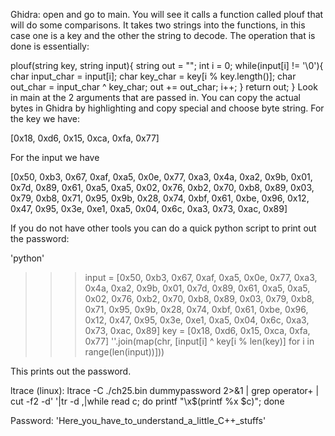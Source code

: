 

Ghidra: open and go to main. You will see it calls a function called plouf that will do some comparisons. It takes two strings into the functions, in this case one is a key and the other the string to decode. The operation that is done is essentially:

plouf(string key, string input){
  string out = "";
  int i = 0;
  while(input[i] != '\0'){
    char input_char = input[i];
    char key_char = key[i % key.length()];
    char out_char = input_char ^ key_char;
    out += out_char;
    i++;
  }
  return out;
}
Look in main at the 2 arguments that are passed in. You can copy the actual bytes in Ghidra by highlighting and copy special and choose byte string. For the key we have:

[0x18, 0xd6, 0x15, 0xca, 0xfa, 0x77]

For the input we have 
 
[0x50, 0xb3, 0x67, 0xaf, 0xa5, 0x0e, 0x77, 0xa3, 0x4a, 0xa2, 0x9b, 0x01, 0x7d, 0x89, 0x61, 0xa5, 0xa5, 0x02, 0x76, 0xb2, 0x70, 0xb8, 0x89, 0x03, 0x79, 0xb8, 0x71, 0x95, 0x9b, 0x28, 0x74, 0xbf, 0x61, 0xbe, 0x96, 0x12, 0x47, 0x95, 0x3e, 0xe1, 0xa5, 0x04, 0x6c, 0xa3, 0x73, 0xac, 0x89]

If you do not have other tools you can do a quick python script to print out the password:

'python'
>>> input = [0x50, 0xb3, 0x67, 0xaf, 0xa5, 0x0e, 0x77, 0xa3, 0x4a, 0xa2, 0x9b, 0x01, 0x7d, 0x89, 0x61, 0xa5, 0xa5, 0x02, 0x76, 0xb2, 0x70, 0xb8, 0x89, 0x03, 0x79, 0xb8, 0x71, 0x95, 0x9b, 0x28, 0x74, 0xbf, 0x61, 0xbe, 0x96, 0x12, 0x47, 0x95, 0x3e, 0xe1, 0xa5, 0x04, 0x6c, 0xa3, 0x73, 0xac, 0x89]
>>> key =  [0x18, 0xd6, 0x15, 0xca, 0xfa, 0x77]
>>> ''.join(map(chr, [input[i] ^ key[i % len(key)] for i in range(len(input))]))

This prints out the password.


ltrace (linux): ltrace -C ./ch25.bin dummypassword 2>&1 | grep operator+ | cut -f2 -d' '|tr -d ,|while read c; do printf "\x$(printf %x $c)"; done



Password: 'Here_you_have_to_understand_a_little_C++_stuffs'